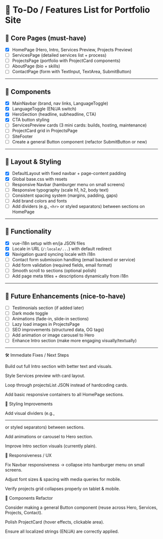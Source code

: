 # 📌 To-Do / Features List for Portfolio Site

## 🔹 Core Pages (must-have)

- [x] HomePage (Hero, Intro, Services Preview, Projects Preview)
- [ ] ServicesPage (detailed services list + process)
- [ ] ProjectsPage (portfolio with ProjectCard components)
- [ ] AboutPage (bio + skills)
- [ ] ContactPage (form with TextInput, TextArea, SubmitButton)

---

## 🔹 Components

- [x] MainNavbar (brand, nav links, LanguageToggle)
- [x] LanguageToggle (EN/JA switch)
- [x] HeroSection (headline, subheadline, CTA)
- [x] CTA button styling
- [ ] ServicesPreview cards (3 mini cards: builds, hosting, maintenance)
- [ ] ProjectCard grid in ProjectsPage
- [ ] SiteFooter
- [ ] Create a general Button component (refactor SubmitButton or new)

---

## 🔹 Layout & Styling

- [x] DefaultLayout with fixed navbar + page-content padding
- [x] Global base.css with resets
- [ ] Responsive Navbar (hamburger menu on small screens)
- [ ] Responsive typography (scale h1, h2, body text)
- [ ] Consistent spacing system (margins, padding, gaps)
- [ ] Add brand colors and fonts
- [ ] Add dividers (e.g., `<hr>` or styled separators) between sections on HomePage

---

## 🔹 Functionality

- [x] vue-i18n setup with en/ja JSON files
- [x] Locale in URL (`/:locale/...`) with default redirect
- [x] Navigation guard syncing locale with i18n
- [ ] Contact form submission handling (email backend or service)
- [ ] Add form validation (required fields, email format)
- [ ] Smooth scroll to sections (optional polish)
- [ ] Add page meta titles + descriptions dynamically from i18n

---

## 🔹 Future Enhancements (nice-to-have)

- [ ] Testimonials section (if added later)
- [ ] Dark mode toggle
- [ ] Animations (fade-in, slide-in sections)
- [ ] Lazy load images in ProjectsPage
- [ ] SEO improvements (structured data, OG tags)
- [ ] Add animation or image carousel to Hero
- [ ] Enhance Intro section (make more engaging visually/textually)

---

🛠️ Immediate Fixes / Next Steps

Build out full Intro section with better text and visuals.

Style Services preview with card layout.

Loop through projectsList JSON instead of hardcoding cards.

Add basic responsive containers to all HomePage sections.

🎨 Styling Improvements

Add visual dividers (e.g., <hr> or styled separators) between sections.

Add animations or carousel to Hero section.

Improve Intro section visuals (currently plain).

📱 Responsiveness / UX

Fix Navbar responsiveness → collapse into hamburger menu on small screens.

Adjust font sizes & spacing with media queries for mobile.

Verify projects grid collapses properly on tablet & mobile.

🧩 Components Refactor

Consider making a general Button component (reuse across Hero, Services, Projects, Contact).

Polish ProjectCard (hover effects, clickable area).

Ensure all localized strings (EN/JA) are correctly applied.
